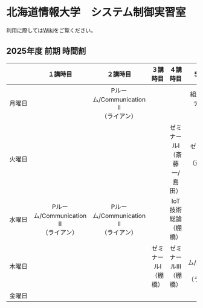 # 北海道情報大学　システム制御実習室

利用に際しては[Wiki](https://github.com/jtLabHIU/sysctrl/wiki)をご覧ください。

## 2025年度 前期 時間割
|　　　|１講時目|２講時目|３講時目|４講時目|５講時目|
|:---:|:------:|:------:|:------:|:------:|:------:|
|月曜日| |Pルーム/Communication II<br>（ライアン）| | |組込みシステム基礎<br>（棚橋）|
|火曜日| | | |ゼミナールI<br>（斎藤一/島田）|ゼミナールIII<br>（斎藤一/島田）|
|水曜日|Pルーム/Communication II<br>（ライアン）|Pルーム/Communication II<br>（ライアン）| |IoT技術総論<br>（棚橋）| |
|木曜日| | |ゼミナールI<br>（棚橋）|ゼミナールIII<br>（棚橋）|Pルーム/Speaking I<br>（ライアン）|
|金曜日| | | | | |
